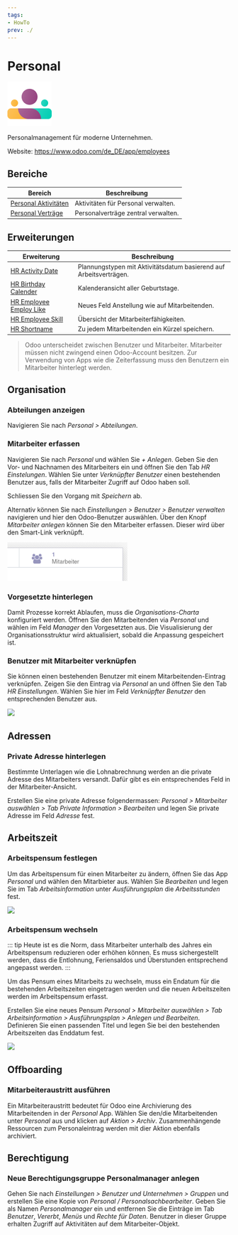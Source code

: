 ```yaml
---
tags:
- HowTo
prev: ./
---
```

# Personal
![icons_odoo_hr](assets/icons_odoo_hr.png)

Personalmanagement für moderne Unternehmen.

Website: <https://www.odoo.com/de_DE/app/employees>

## Bereiche

| Bereich                                           | Beschreibung                        |
| ------------------------------------------------- | ----------------------------------- |
| [Personal Aktivitäten](Personal%20Aktivitäten.md) | Aktivitäten für Personal verwalten. |
| [Personal Verträge](Personal%20Verträge.md)       | Personalverträge zentral verwalten. |

## Erweiterungen

| Erweiterung                                                 | Beschreibung                                                       |
| ----------------------------------------------------------- | ------------------------------------------------------------------ |
| [HR Activity Date](HR%20Activity%20Date.md)                 | Plannungstypen mit Aktivitätsdatum basierend auf Arbeitsverträgen. |
| [HR Birthday Calender](HR%20Birthday%20Calender.md)         | Kalenderansicht aller Geburtstage.                                 |
| [HR Employee Employ Like](HR%20Employee%20Employ%20Like.md) | Neues Feld Anstellung wie auf Mitarbeitenden.                      |
| [HR Employee Skill](HR%20Employee%20Skill.md)               | Übersicht der Mitarbeiterfähigkeiten.                              |
| [HR Shortname](HR%20Shortname.md)                           | Zu jedem Mitarbeitenden ein Kürzel speichern.                      |

> Odoo unterscheidet zwischen Benutzer und Mitarbeiter. Mitarbeiter müssen nicht zwingend einen Odoo-Account besitzen. Zur Verwendung von Apps wie die Zeiterfassung muss den Benutzern ein Mitarbeiter hinterlegt werden.

## Organisation

### Abteilungen anzeigen

Navigieren Sie nach *Personal > Abteilungen*.

### Mitarbeiter erfassen

Navigieren Sie nach *Personal* und wählen Sie *+ Anlegen*. Geben Sie den Vor- und Nachnamen des Mitarbeiters ein und öffnen Sie den Tab *HR Einstelungen*. Wählen Sie unter *Verknüpfter Benutzer* einen bestehenden Benutzer aus, falls der Mitarbeiter Zugriff auf Odoo haben soll.

Schliessen Sie den Vorgang mit *Speichern* ab.

Alternativ können Sie nach *Einstellungen > Benutzer > Benutzer verwalten* navigieren und hier den Odoo-Benutzer auswählen. Über den Knopf *Mitarbeiter anlegen* können Sie den Mitarbeiter erfassen. Dieser wird über den Smart-Link verknüpft.

![](assets/Peresonal%20Smart-Link%20Mitarbeiter.png)

### Vorgesetzte hinterlegen

Damit Prozesse korrekt Ablaufen, muss die *Organisations-Charta* konfiguriert werden. Öffnen Sie den Mitarbeitenden via *Personal* und wählen im Feld *Manager* den Vorgesetzten aus. Die Visualisierung der Organisationsstruktur wird aktualisiert, sobald die Anpassung gespeichert ist.

### Benutzer mit Mitarbeiter verknüpfen

Sie können einen bestehenden Benutzer mit einem Mitarbeitenden-Eintrag verknüpfen. Zeigen Sie den Eintrag via *Personal* an und öffnen Sie den Tab *HR Einstellungen*. Wählen Sie hier im Feld *Verknüpfter Benutzer* den entsprechenden Benutzer aus.

![](assets/Personal%20Verknüpfter%20Benutzer.png)

## Adressen

### Private Adresse hinterlegen

Bestimmte Unterlagen wie die Lohnabrechnung werden an die private Adresse des Mitarbeiters versandt. Dafür gibt es ein entsprechendes Feld in der Mitarbeiter-Ansicht.

Erstellen Sie eine private Adresse folgendermassen: *Personal > Mitarbeiter auswählen > Tab Private Information > Bearbeiten* und legen Sie private Adresse im Feld *Adresse* fest.

## Arbeitszeit

### Arbeitspensum festlegen

Um das Arbeitspensum für einen Mitarbeiter zu ändern, öffnen Sie das App *Personal* und wählen den Mitarbieter aus. Wählen Sie *Bearbeiten* und legen Sie im Tab *Arbeitsinformation* unter *Ausführungsplan* die *Arbeitsstunden* fest.

![](assets/Personal%20Arbeitsstunden.png)

### Arbeitspensum wechseln

::: tip
Heute ist es die Norm, dass Mitarbeiter unterhalb des Jahres ein Arbeitspensum reduzieren oder erhöhen können. Es muss sichergestellt werden, dass die Entlohnung, Feriensaldos und Überstunden entsprechend angepasst werden.
:::

Um das Pensum eines Mitarbeits zu wechseln, muss ein Endatum für die bestehenden Arbeitszeiten eingetragen werden und die neuen Arbeitszeiten werden im Arbeitspensum erfasst.

Erstellen Sie eine neues Pensum *Personal > Mitarbeiter auswählen > Tab Arbeitsinformation > Ausführungsplan > Anlegen und Bearbeiten*. Definieren Sie einen passenden Titel und legen Sie bei den bestehenden Arbeitszeiten das Enddatum fest.

![](assets/Personal%20Arbeitszeiten%20mit%20Enddatum.png)

## Offboarding

### Mitarbeiteraustritt ausführen

Ein Mitarbeiteraustritt bedeutet für Odoo eine Archivierung des Mitarbeitenden in der *Personal* App. Wählen Sie den/die Mitarbeitenden unter *Personal* aus und klicken auf *Aktion > Archiv*. Zusammenhängende Ressourcen zum Personaleintrag werden mit dier Aktion ebenfalls archiviert.

## Berechtigung

### Neue Berechtigungsgruppe Personalmanager anlegen

Gehen Sie nach *Einstellungen > Benutzer und Unternehmen > Gruppen* und erstellen Sie eine Kopie von *Personal / Personalsachbearbeiter*. Geben Sie als Namen *Personalmanager* ein und entfernen Sie die Einträge im Tab *Benutzer*, *Vererbt*, *Menüs* und *Rechte für Daten*. Benutzer in dieser Gruppe erhalten Zugriff auf Aktivitäten auf dem Mitarbeiter-Objekt.
